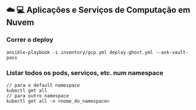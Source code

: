 ## :cloud: 💻 Aplicações e Serviços de Computação em Nuvem


### Correr o deploy
```
ansible-playbook -i inventory/gcp.yml deploy-ghost.yml --ask-vault-pass
```

### Listar todos os pods, serviços, etc. num namespace
```
// para o default namespace
kubectl get all
// para outro namespace
kubectl get all -n <nome_do_namespace>
```
